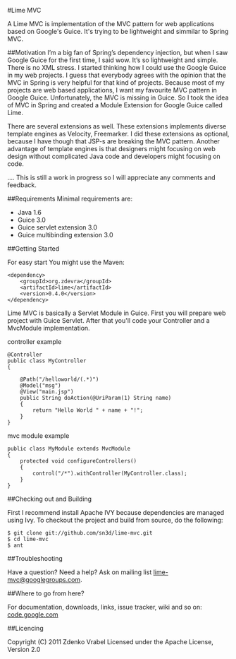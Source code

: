 #Lime MVC

A Lime MVC is implementation of the MVC pattern for web applications based on Google's Guice. It's trying to be lightweight and simmilar to Spring MVC.

##Motivation
I’m a big fan of Spring’s dependency injection, but when I saw Google Guice for the first time, I said wow. It’s so lightweight and simple. There is no XML stress. I started thinking how I could use the Google Guice in my web projects. I guess that everybody agrees with the opinion that the MVC in Spring is very helpful for that kind of projects. Because most of my projects are web based applications, I want my favourite MVC pattern in Google Guice. Unfortunately, the MVC is missing in Guice. So I took the idea of MVC in Spring and created a Module Extension for Google Guice called Lime.

There are several extensions as well. These extensions implements diverse template engines as Velocity, Freemarker. I did these extensions as optional, because I have though that JSP-s are breaking the MVC pattern. Another advantage of template engines is that designers might focusing on web design without complicated Java code and developers might focusing on code. 

.... This is still a work in progress so I will appreciate any comments and feedback.

##Requirements
Minimal requirements are:

 * Java 1.6 
 * Guice 3.0 
 * Guice servlet extension 3.0 
 * Guice multibinding extension 3.0 

##Getting Started

For easy start You might use the Maven:

	<dependency>
		<groupId>org.zdevra</groupId>
		<artifactId>lime</artifactId>
		<version>0.4.0</version>
	</dependency>

Lime MVC is basically a Servlet Module in Guice. First you will prepare web project with
Guice Servlet. After that you'll code your Controller and a MvcModule implementation.

controller example

	@Controller
	public class MyController 
	{

		@Path("/helloworld/(.*)") 
		@Model("msg") 
		@View("main.jsp")
		public String doAction(@UriParam(1) String name) 
		{
			return "Hello World " + name + "!";
		}
	}

mvc module example

	public class MyModule extends MvcModule 
	{
		protected void configureControllers() 
		{
			control("/*").withController(MyController.class);
		}
	}


##Checking out and Building

First I recommend install Apache IVY because dependencies are managed 
using Ivy. To checkout the project and build from source, do the following:

	$ git clone git://github.com/sn3d/lime-mvc.git
	$ cd lime-mvc
	$ ant

##Troubleshooting

Have a question? Need a help? Ask on mailing list lime-mvc@googlegroups.com.

##Where to go from here?

For documentation, downloads, links, issue tracker, wiki and so on: [code.google.com](http://code.google.com/p/lime-mvc)

##Licencing

Copyright (C) 2011 Zdenko Vrabel
Licensed under the Apache License, Version 2.0
